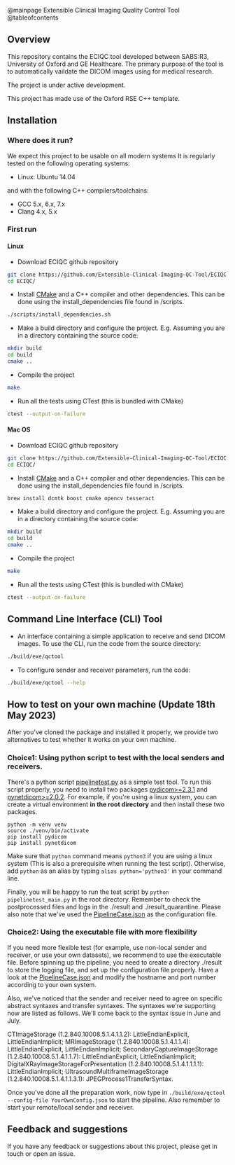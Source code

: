 @mainpage Extensible Clinical Imaging Quality Control Tool
@tableofcontents

## Overview

This repository contains the ECIQC tool developed between SABS:R3, University of Oxford and GE Healthcare. The primary purpose of the tool is to automatically vaildate the DICOM images using for medical research.

The project is under active development.

This project has made use of the Oxford RSE C++ template.

## Installation

### Where does it run?

We expect this project to be usable on all modern systems
It is regularly tested on the following operating systems:

- Linux: Ubuntu 14.04

and with the following C++ compilers/toolchains:

- GCC 5.x, 6.x, 7.x
- Clang 4.x, 5.x

### First run

#### Linux

- Download ECIQC github repository

```bash
git clone https://github.com/Extensible-Clinical-Imaging-QC-Tool/ECIQC.git
cd ECIQC/
```

- Install [CMake](https://cmake.org/download/) and a C++ compiler and other dependencies.
  This can be done using the install_dependencies file found in /scripts.

```bash
./scripts/install_dependencies.sh
```

- Make a build directory and configure the project. E.g. Assuming you are in a
  directory containing the source code:

```bash
mkdir build
cd build
cmake ..
```

- Compile the project

```bash
make
```

- Run all the tests using CTest (this is bundled with CMake)

```bash
ctest --output-on-failure
```

#### Mac OS 

- Download ECIQC github repository

```bash
git clone https://github.com/Extensible-Clinical-Imaging-QC-Tool/ECIQC.git
cd ECIQC/
```

- Install [CMake](https://cmake.org/download/) and a C++ compiler and other dependencies.
  This can be done using the install_dependencies file found in /scripts.

```bash
brew install dcmtk boost cmake opencv tesseract
```

- Make a build directory and configure the project. E.g. Assuming you are in a
  directory containing the source code:

```bash
mkdir build
cd build
cmake ..
```

- Compile the project

```bash
make
```

- Run all the tests using CTest (this is bundled with CMake)

```bash
ctest --output-on-failure
```


## Command Line Interface (CLI) Tool 
- An interface containing a simple application to receive and send DICOM images. To use the CLI, run the code from the source directory:

```bash
./build/exe/qctool
```
- To configure sender and receiver parameters, run the code:

```bash
./build/exe/qctool --help
```

## How to test on your own machine (Update 18th May 2023)
After you've cloned the package and installed it properly, we provide two alternatives to test whether it works on your own machine.

### Choice1: Using python script to test with the local senders and receivers.
There's a python script [pipelinetest.py](pipelinetest_main.py) as a simple test tool. To run this script properly, you need to install two packages [pydicom>=2.3.1](https://pydicom.github.io) and [pynetdicom>=2.0.2](https://pydicom.github.io/pynetdicom/stable/). For example, if you're using a linux system, you can create a virtual environment **in the root directory** and then install these two packages.

```
python -m venv venv
source ./venv/bin/activate
pip install pydicom
pip install pynetdicom
```
Make sure that `python` command means `python3` if you are using a linux system (This is also a prerequisite when running the test script). Otherwise, add `python` as an alias by typing `alias python='python3'` in your command line.

Finally, you will be happy to run the test script by `python pipelinetest_main.py` in the root directory. Remember to check the postprocessed files and logs in the ./result and ./result_quarantine. Please also note that we've used the [PipelineCase.json](schema/PipelineCase.json) as the configuration file.

### Choice2: Using the executable file with more flexibility
If you need more flexible test (for example, use non-local sender and receiver, or use your own datasets), we recommend to use the executable file. Before spinning up the pipeline, you need to create a directory ./result to store the logging file, and set up the configuration file properly. Have a look at the [PipelineCase.json](schema/PipelineCase.json) and modify the hostname and port number according to your own system.

Also, we've noticed that the sender and receiver need to agree on specific abstract syntaxes and transfer syntaxes. The syntaxes we're supporting now are listed as follows. We'll come back to the syntax issue in June and July.

CTImageStorage (1.2.840.10008.5.1.4.1.1.2): LittleEndianExplicit, LittleEndianImplicit;
MRImageStorage (1.2.840.10008.5.1.4.1.1.4): LittleEndianExplicit, LittleEndianImplicit;
SecondaryCaptureImageStorage (1.2.840.10008.5.1.4.1.1.7): LittleEndianExplicit, LittleEndianImplicit;
DigitalXRayImageStorageForPresentation (1.2.840.10008.5.1.4.1.1.1.1): LittleEndianImplicit;
UltrasoundMultiframeImageStorage (1.2.840.10008.5.1.4.1.1.3.1): JPEGProcess1TransferSyntax.

Once you've done all the preparation work, now type in `./build/exe/qctool --config-file YourOwnConfig.json` to start the pipeline. Also remember to start your remote/local sender and receiver.

## Feedback and suggestions

If you have any feedback or suggestions about this project, please get in touch or open an issue.